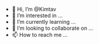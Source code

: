 - 👋 Hi, I’m @Kimtav
- 👀 I’m interested in ...
- 🌱 I’m currently learning ...
- 💞️ I’m looking to collaborate on ...
- 📫 How to reach me ...

<!---
Kimtav/Kimtav is a ✨ special ✨ repository because its `README.md` (this file) appears on your GitHub profile.
You can click the Preview link to take a look at your changes.
--->
